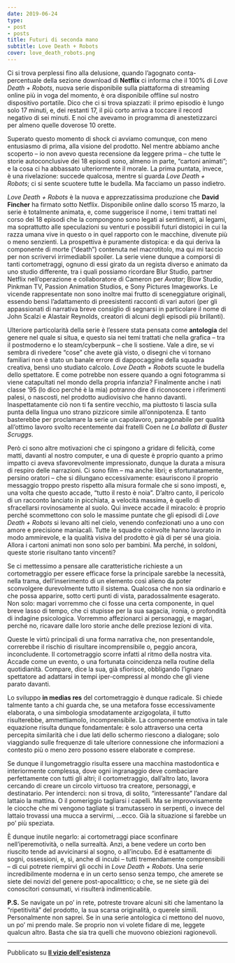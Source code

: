 ```yaml
---
date: 2019-06-24
type:
- post
- posts
title: Futuri di seconda mano
subtitle: Love Death + Robots
cover: love_death_robots.png
---
```


Ci si trova perplessi fino alla delusione, quando l’agognato conta-percentuale della sezione download di **Netflix** ci informa che il 100% di *Love Death + Robots*, nuova serie disponibile sulla piattaforma di streaming online più in voga del momento, è ora disponibile offline sul nostro dispositivo portatile. Dico che ci si trova spiazzati: il primo episodio è lungo solo 17 minuti, e, dei restanti 17, il più corto arriva a toccare il record negativo di sei minuti. E noi che avevamo in programma di anestetizzarci per almeno quelle doverose 10 orette.

Superato questo momento di shock ci avviamo comunque, con meno entusiasmo di prima, alla visione del prodotto. Nel mentre abbiamo anche scoperto – io non avevo questa recensione da leggere prima – che tutte le storie autoconclusive dei 18 episodi sono, almeno in parte, “cartoni animati”; e la cosa ci ha abbassato ulteriormente il morale. La prima puntata, invece, è una rivelazione: succede qualcosa, mentre si guarda *Love Death + Robots*; ci si sente scuotere tutte le budella. Ma facciamo un passo indietro.

*Love Death + Robots* è la nuova e apprezzatissima produzione che **David Fincher** ha firmato sotto Netflix. Disponibile online dallo scorso 15 marzo, la serie è totalmente animata, e, come suggerisce il nome, i temi trattati nel corso dei 18 episodi che la compongono sono legati ai sentimenti, ai legami, ma soprattutto alle speculazioni su venturi e possibili futuri distopici in cui la razza umana vive in questo o in quel rapporto con le macchine, divenute più o meno senzienti. La prospettiva è puramente distopica: e da qui deriva la componente di morte (“death”) contenuta nel macrotitolo, ma qui mi taccio per non scrivervi irrimediabili spoiler. La serie viene dunque a comporsi di tanti cortometraggi, ognuno di essi girato da un regista diverso e animato da uno studio differente, tra i quali possiamo ricordare Blur Studio, partner Netflix nell’operazione e collaboratore di Cameron per *Avatar*; Blow Studio, Pinkman TV, Passion Animation Studios, e Sony Pictures Imageworks. Le vicende rappresentate non sono inoltre mai frutto di sceneggiature originali, essendo bensì l’adattamento di preesistenti racconti di vari autori (per gli appassionati di narrativa breve consiglio di segnarsi in particolare il nome di John Scalzi e Alastair Reynolds, creatori di alcuni degli episodi più brillanti).

Ulteriore particolarità della serie è l’essere stata pensata come **antologia** del genere nel quale si situa, e questo sia nei temi trattati che nella grafica – tra il postmoderno e lo steam/cyberpunk – che li sostiene. Vale a dire, se vi sembra di rivedere “cose” che avete già visto, o disegni che vi tornano familiari non è stato un banale errore di dappocaggine della squadra creativa, bensì uno studiato calcolo.
*Love Death + Robots* scuote le budella dello spettatore. E come potrebbe non essere quando a ogni fotogramma si viene catapultati nel mondo della propria infanzia? Finalmente anche i nati classe ’95 (lo dico perché è la mia) potranno dire di riconoscere i riferimenti palesi, o nascosti, nel prodotto audiovisivo che hanno davanti. Inaspettatamente ciò non ti fa sentire vecchio, ma piuttosto ti lascia sulla punta della lingua uno strano pizzicore simile all’onnipotenza. E tanto basterebbe per proclamare la serie un capolavoro, paragonabile per qualità all’ottimo lavoro svolto recentemente dai fratelli Coen ne *La ballata di Buster Scruggs*.

Però ci sono altre motivazioni che ci spingono a gridare di felicità, come matti, davanti al nostro computer, e una di queste è proprio quanto a primo impatto ci aveva sfavorevolmente impressionato, dunque la durata a misura di respiro delle narrazioni. Ci sono film – ma anche libri; e sfortunatamente, persino oratori – che si dilungano eccessivamente: esauriscono il proprio messaggio troppo presto rispetto alla misura formale che si sono imposti, e, una volta che questo accade, “tutto il resto è noia”. D’altro canto, il pericolo di un racconto lanciato in picchiata, a velocità massima, è quello di sfracellarsi rovinosamente al suolo. Qui invece accade il miracolo: è proprio perché scommettono con solo le massime puntate che gli episodi di *Love Death + Robots* si levano alti nel cielo, venendo confezionati uno a uno con amore e precisione maniacali. Tutte le squadre coinvolte hanno lavorato in modo ammirevole, e la qualità visiva del prodotto è già di per sé una gioia. Allora i cartoni animati non sono solo per bambini. Ma perché, in soldoni, queste storie risultano tanto vincenti?

Se ci mettessimo a pensare alle caratteristiche richieste a un cortometraggio per essere efficace forse la principale sarebbe la necessità, nella trama, dell’inserimento di un elemento così alieno da poter sconvolgere durevolmente tutto il sistema. Qualcosa che non sia ordinario e che possa apparire, sotto certi punti di vista, paradossalmente esagerato. Non solo: magari vorremmo che ci fosse una certa componente, in quel breve lasso di tempo, che ci stupisse per la sua sagacia, ironia, o profondità di indagine psicologica. Vorremmo affezionarci ai personaggi, e magari, perché no, ricavare dalle loro storie anche delle preziose lezioni di vita.

Queste le virtù principali di una forma narrativa che, non presentandole, correrebbe il rischio di risultare incomprensibile o, peggio ancora, inconcludente. Il cortometraggio scorre infatti al ritmo della nostra vita. Accade come un evento, o una fortunata coincidenza nella routine della quotidianità. Compare, dice la sua, già sfiorisce, obbligando l’ignaro spettatore ad adattarsi in tempi iper-compressi al mondo che gli viene parato davanti.

Lo sviluppo **in medias res** del cortometraggio è dunque radicale. Si chiede talmente tanto a chi guarda che, se una metafora fosse eccessivamente elaborata, o una simbologia smodatamente arzigogolata, il tutto risulterebbe, ammettiamolo, incomprensibile. La componente emotiva in tale equazione risulta dunque fondamentale: è solo attraverso una certa percepita similarità che i due lati dello schermo riescono a dialogare; solo viaggiando sulle frequenze di tale ulteriore connessione che informazioni a contesto più o meno zero possono essere elaborate e comprese.

Se dunque il lungometraggio risulta essere una macchina mastodontica e interiormente complessa, dove ogni ingranaggio deve combaciare perfettamente con tutti gli altri; il cortometraggio, dall’altro lato, lavora cercando di creare un circolo virtuoso tra creatore, personaggi, e destinatario. Per intenderci: non si trova, di solito, “interessante” l’andare dal lattaio la mattina. O il pomeriggio tagliarsi i capelli. Ma se improvvisamente le ciocche che mi vengono tagliate si tramutassero in serpenti, o invece del lattaio trovassi una mucca a servirmi, …ecco. Già la situazione si farebbe un po’ più speziata.

È dunque inutile negarlo: ai cortometraggi piace sconfinare nell’iperemotività, o nella surrealtà. Anzi, a bene vedere un corto ben riuscito tende ad avvicinarsi al sogno, o all’incubo. Ed è esattamente di sogni, ossessioni, e, sì, anche di incubi – tutti tremendamente comprensibili – di cui potrete riempirvi gli occhi in *Love Death + Robots*. Una serie incredibilmente moderna e in un certo senso senza tempo, che amerete se siete dei novizi del genere post-apocalittico; o che, se ne siete già dei conoscitori consumati, vi risulterà indimenticabile.

**P.S.** Se navigate un po’ in rete, potreste trovare alcuni siti che lamentano la “ripetitività” del prodotto, la sua scarsa originalità, o querele simili. Personalmente non saprei. Se in una serie antologica ci mettono del nuovo, un po’ mi prendo male. Se proprio non vi volete fidare di me, leggete qualcun altro. Basta che sia tra quelli che muovono obiezioni ragionevoli.

---
Pubblicato su **[Il vizio dell'esistenza](ilviziodellesistenza.it)**
